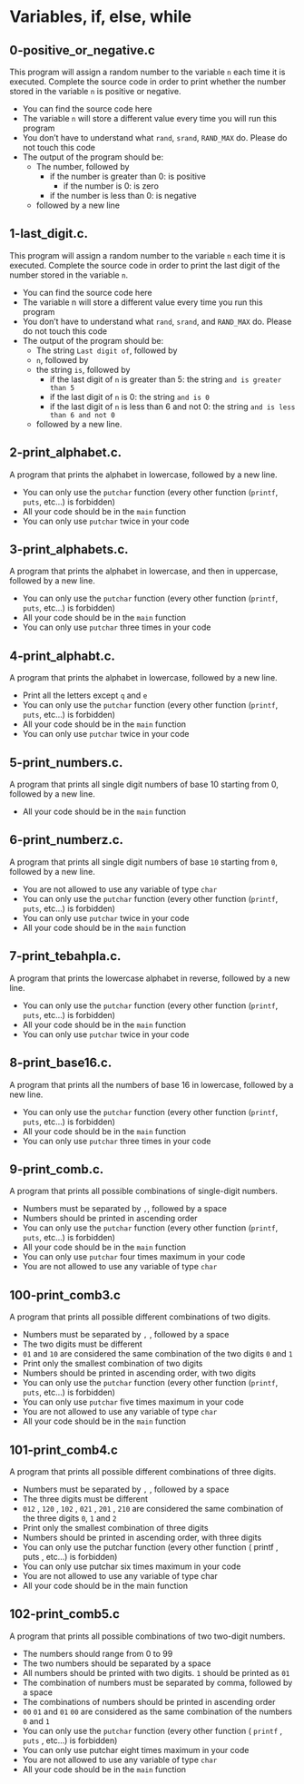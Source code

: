 # Variables, if, else, while

## 0-positive_or_negative.c
This program will assign a random number to the variable `n` each time it is
executed. Complete the source code in order to print whether the number
stored in the variable `n` is positive or negative.
- You can find the source code here
- The variable `n` will store a different value every time you will run this
  program
- You don’t have to understand what `rand`, `srand`, `RAND_MAX` do. Please
  do not touch this code
- The output of the program should be:
	- The number, followed by
		- if the number is greater than 0: is positive
	        - if the number is 0: is zero
		- if the number is less than 0: is negative
	- followed by a new line

## 1-last_digit.c. 
This program will assign a random number to the variable `n` each time it is
executed. Complete the source code in order to print the last digit of the
number stored in the variable `n`.
- You can find the source code here
- The variable n will store a different value every time you run this program
- You don’t have to understand what `rand`, `srand`, and `RAND_MAX` do. Please
  do not touch this code
- The output of the program should be:
	- The string `Last digit of`, followed by
	- `n`, followed by
	- the string `is`, followed by
		- if the last digit of `n` is greater than 5: the string `and
		  is greater than 5`
		- if the last digit of `n` is 0: the string `and is 0`
		- if the last digit of `n` is less than 6 and not 0: the string
		  `and is less than 6 and not 0`
	- followed by a new line.

## 2-print_alphabet.c. 
A program that prints the alphabet in lowercase, followed by a new line.
- You can only use the `putchar` function (every other function (`printf`,
  `puts`, etc…) is forbidden)
- All your code should be in the `main` function
- You can only use `putchar` twice in your code

## 3-print_alphabets.c. 
A program that prints the alphabet in lowercase, and then in uppercase, followed
by a new line.
- You can only use the `putchar` function (every other function (`printf`,
  `puts`, etc…) is forbidden)
- All your code should be in the `main` function
- You can only use `putchar` three times in your code

## 4-print_alphabt.c. 
A program that prints the alphabet in lowercase, followed by a new line.
- Print all the letters except `q` and `e`
- You can only use the `putchar` function (every other function (`printf`,
  `puts`, etc…) is forbidden)
- All your code should be in the `main` function
- You can only use `putchar` twice in your code

## 5-print_numbers.c. 
A program that prints all single digit numbers of base 10 starting from 0,
followed by a new line.
- All your code should be in the `main` function

## 6-print_numberz.c. 
A program that prints all single digit numbers of base `10` starting from
`0`, followed by a new line.
- You are not allowed to use any variable of type `char`
- You can only use the `putchar` function (every other function (`printf`,
  `puts`, etc…) is forbidden)
- You can only use `putchar` twice in your code
- All your code should be in the `main` function

## 7-print_tebahpla.c. 
A program that prints the lowercase alphabet in reverse, followed by a new line.
- You can only use the `putchar` function (every other function (`printf`, 
  `puts`, etc…) is forbidden)
- All your code should be in the `main` function
- You can only use `putchar` twice in your code

## 8-print_base16.c. 
A program that prints all the numbers of base 16 in lowercase, followed by 
a new line.
- You can only use the `putchar` function (every other function (`printf`,
  `puts`, etc…) is forbidden)
- All your code should be in the `main` function
- You can only use `putchar` three times in your code

## 9-print_comb.c. 
A program that prints all possible combinations of single-digit numbers.
- Numbers must be separated by `,`, followed by a space
- Numbers should be printed in ascending order
- You can only use the `putchar` function (every other function (`printf`,
  `puts`, etc…) is forbidden)
- All your code should be in the `main` function
- You can only use `putchar` four times maximum in your code
- You are not allowed to use any variable of type `char`

## 100-print_comb3.c
A program that prints all possible different combinations of two digits.
- Numbers must be separated by `,` , followed by a space
- The two digits must be different
- `01` and `10` are considered the same combination of the two digits `0` and
  `1`
- Print only the smallest combination of two digits
- Numbers should be printed in ascending order, with two digits
- You can only use the `putchar` function (every other function (`printf`,
  `puts`, etc…) is forbidden)
- You can only use `putchar` five times maximum in your code
- You are not allowed to use any variable of type `char`
- All your code should be in the `main` function

## 101-print_comb4.c
A program that prints all possible different combinations of three digits.
- Numbers must be separated by `,` , followed by a space
- The three digits must be different
- `012` , `120` , `102` , `021` , `201` , `210` are considered the same
  combination of the three digits `0`, `1` and `2`
- Print only the smallest combination of three digits
- Numbers should be printed in ascending order, with three digits
- You can only use the putchar function (every other function ( printf ,
  puts , etc…) is forbidden)
- You can only use putchar six times maximum in your code
- You are not allowed to use any variable of type char
- All your code should be in the main function

## 102-print_comb5.c
A program that prints all possible combinations of two two-digit numbers.
- The numbers should range from 0 to 99
- The two numbers should be separated by a space
- All numbers should be printed with two digits. `1` should be printed as `01`
- The combination of numbers must be separated by comma, followed by a space
- The combinations of numbers should be printed in ascending order
- `00` `01` and `01` `00` are considered as the same combination of the
  numbers `0` and `1`
- You can only use the `putchar` function (every other function ( `printf` ,
  `puts` , etc…) is forbidden)
- You can only use putchar eight times maximum in your code
- You are not allowed to use any variable of type `char`
- All your code should be in the `main` function
